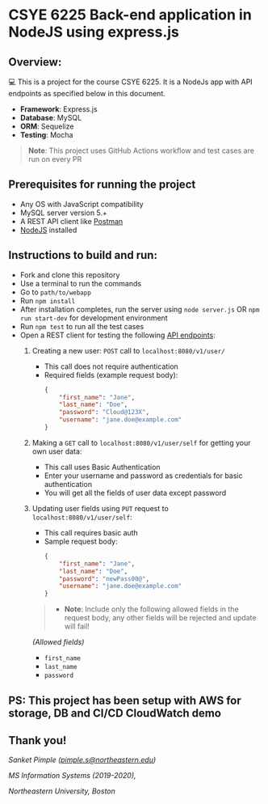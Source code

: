 # CSYE 6225 Back-end application in NodeJS using express.js 
## Overview:
💻 This is a project for the course CSYE 6225. It is a NodeJs app with API endpoints as specified below in this document.
- **Framework**: Express.js
- **Database**: MySQL
- **ORM**: Sequelize
- **Testing**: Mocha
> **Note**: This project uses GitHub Actions workflow and test cases are run on every PR

## Prerequisites for running the project
- Any OS with JavaScript compatibility
- MySQL server version 5.+
- A REST API client like [Postman](https://www.postman.com/)
- [NodeJS](https://nodejs.org/en) installed 

## Instructions to build and run:
- Fork and clone this repository
- Use a terminal to run the commands
- Go to `path/to/webapp`
- Run `npm install`
- After installation completes, run the server using `node server.js` 
OR `npm run start-dev` for development environment
- Run `npm test` to run all the test cases
- Open a REST client for testing the following [API endpoints](https://app.swaggerhub.com/apis-docs/csye6225/fall2020-csye6225/assignment-02):
    1. Creating a new user:
    `POST` call to `localhost:8080/v1/user/`
        - This call does not require authentication
        - Required fields (example request body):
            ```json
            {
                "first_name": "Jane",
                "last_name": "Doe",
                "password": "Cloud@123X",
                "username": "jane.doe@example.com"
            } 
            ```

    2. Making a `GET` call to `localhost:8080/v1/user/self` for getting your own user data:
        - This call uses Basic Authentication
        - Enter your username and password as credentials for basic authentication
        - You will get all the fields of user data except password

    3. Updating user fields using `PUT` request to `localhost:8080/v1/user/self`:
        - This call requires basic auth
        - Sample request body:
            ```json
            {
                "first_name": "Jane",
                "last_name": "Doe",
                "password": "newPass00@",
                "username": "jane.doe@example.com"
            }
            ```
        > - **Note**: Include only the following allowed fields in the request body, any other fields will be rejected and update will fail!

         *(Allowed fields)*
         - `first_name`
         - `last_name`
         - `password`

PS: This project has been setup with AWS for storage, DB and CI/CD
CloudWatch demo
---
## Thank you!
*Sanket Pimple (pimple.s@northeastern.edu)*

*MS Information Systems (2019-2020),*

*Northeastern University, Boston*

